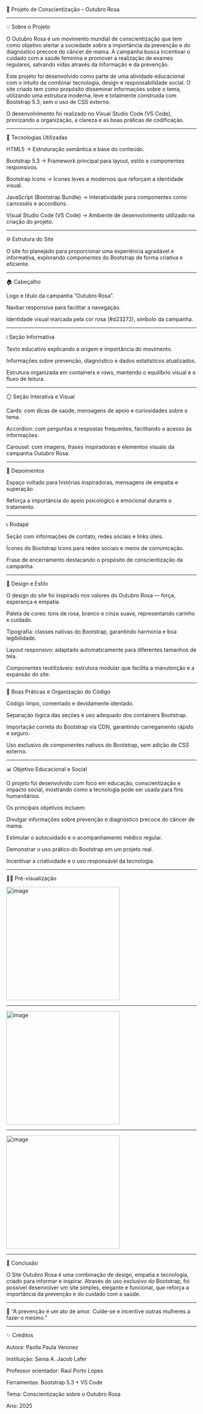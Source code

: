 🎀 Projeto de Conscientização – Outubro Rosa

---


💡 Sobre o Projeto

O Outubro Rosa é um movimento mundial de conscientização que tem como objetivo alertar a sociedade sobre a importância da prevenção e do diagnóstico precoce do câncer de mama.
A campanha busca incentivar o cuidado com a saúde feminina e promover a realização de exames regulares, salvando vidas através da informação e da prevenção.

Este projeto foi desenvolvido como parte de uma atividade educacional com o intuito de combinar tecnologia, design e responsabilidade social. O site criado tem como propósito disseminar informações sobre o tema, utilizando uma estrutura moderna, leve e totalmente construída com Bootstrap 5.3, sem o uso de CSS externo.

O desenvolvimento foi realizado no Visual Studio Code (VS Code), priorizando a organização, a clareza e as boas práticas de codificação.

---


🧩 Tecnologias Utilizadas

HTML5 → Estruturação semântica e base do conteúdo.

Bootstrap 5.3 → Framework principal para layout, estilo e componentes responsivos.

Bootstrap Icons → Ícones leves e modernos que reforçam a identidade visual.

JavaScript (Bootstrap Bundle) → Interatividade para componentes como carrosséis e accordions.

Visual Studio Code (VS Code) → Ambiente de desenvolvimento utilizado na criação do projeto.

---

🌐 Estrutura do Site

O site foi planejado para proporcionar uma experiência agradável e informativa, explorando componentes do Bootstrap de forma criativa e eficiente.

---

🏠 Cabeçalho

Logo e título da campanha “Outubro Rosa”.

Navbar responsiva para facilitar a navegação.

Identidade visual marcada pela cor rosa (#d23272), símbolo da campanha.

---

ℹ️ Seção Informativa

Texto educativo explicando a origem e importância do movimento.

Informações sobre prevenção, diagnóstico e dados estatísticos atualizados.

Estrutura organizada em containers e rows, mantendo o equilíbrio visual e o fluxo de leitura.

---

🪞 Seção Interativa e Visual

Cards: com dicas de saúde, mensagens de apoio e curiosidades sobre o tema.

Accordion: com perguntas e respostas frequentes, facilitando o acesso às informações.

Carousel: com imagens, frases inspiradoras e elementos visuais da campanha Outubro Rosa.

---

💬 Depoimentos

Espaço voltado para histórias inspiradoras, mensagens de empatia e superação.

Reforça a importância do apoio psicológico e emocional durante o tratamento.

---

📞 Rodapé

Seção com informações de contato, redes sociais e links úteis.

Ícones do Bootstrap Icons para redes sociais e meios de comunicação.

Frase de encerramento destacando o propósito de conscientização da campanha.

---

🎨 Design e Estilo

O design do site foi inspirado nos valores do Outubro Rosa — força, esperança e empatia.

Paleta de cores: tons de rosa, branco e cinza suave, representando carinho e cuidado.

Tipografia: classes nativas do Bootstrap, garantindo harmonia e boa legibilidade.

Layout responsivo: adaptado automaticamente para diferentes tamanhos de tela.

Componentes reutilizáveis: estrutura modular que facilita a manutenção e a expansão do site.

---

🔧 Boas Práticas e Organização do Código

Código limpo, comentado e devidamente identado.

Separação lógica das seções e uso adequado dos containers Bootstrap.

Importação correta do Bootstrap via CDN, garantindo carregamento rápido e seguro.

Uso exclusivo de componentes nativos do Bootstrap, sem adição de CSS externo.

---

📊 Objetivo Educacional e Social

O projeto foi desenvolvido com foco em educação, conscientização e impacto social, mostrando como a tecnologia pode ser usada para fins humanitários.

Os principais objetivos incluem:

Divulgar informações sobre prevenção e diagnóstico precoce do câncer de mama.

Estimular o autocuidado e o acompanhamento médico regular.

Demonstrar o uso prático do Bootstrap em um projeto real.

Incentivar a criatividade e o uso responsável da tecnologia.

---

📸👀 Pré-visualização

<img width="300" height="300" alt="image" src="https://github.com/user-attachments/assets/5807bb17-de16-42d6-b850-8bd6049f377f" />

---
<img width="300" height="300" alt="image" src="https://github.com/user-attachments/assets/06fb1a55-710f-401c-8828-f0a1ae6b27bb" />

---

<img width="300" height="300" alt="image" src="https://github.com/user-attachments/assets/c54fc3af-b039-4a0c-baaa-ed4d141987aa" />


---

💬 Conclusão

O Site Outubro Rosa é uma combinação de design, empatia e tecnologia, criado para informar e inspirar.
Através do uso exclusivo do Bootstrap, foi possível desenvolver um site simples, elegante e funcional, que reforça a importância da prevenção e do cuidado com a saúde.

---

💖 “A prevenção é um ato de amor. Cuide-se e incentive outras mulheres a fazer o mesmo.”

---

✨ Créditos

Autora: Paolla Paula Veronez

Instituição: Senia A. Jacob Lafer

Professor orientador: Raul Porto Lopes

Ferramentas: Bootstrap 5.3 + VS Code

Tema: Conscientização sobre o Outubro Rosa

Ano: 2025
